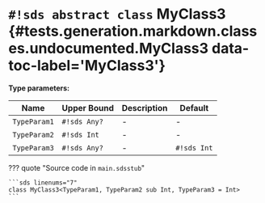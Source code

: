 # `#!sds abstract class` MyClass3 {#tests.generation.markdown.classes.undocumented.MyClass3 data-toc-label='MyClass3'}

**Type parameters:**

| Name | Upper Bound | Description | Default |
|------|-------------|-------------|---------|
| `TypeParam1` | `#!sds Any?` | - | - |
| `TypeParam2` | `#!sds Int` | - | - |
| `TypeParam3` | `#!sds Any?` | - | `#!sds Int` |

??? quote "Source code in `main.sdsstub`"

    ```sds linenums="7"
    class MyClass3<TypeParam1, TypeParam2 sub Int, TypeParam3 = Int>
    ```
